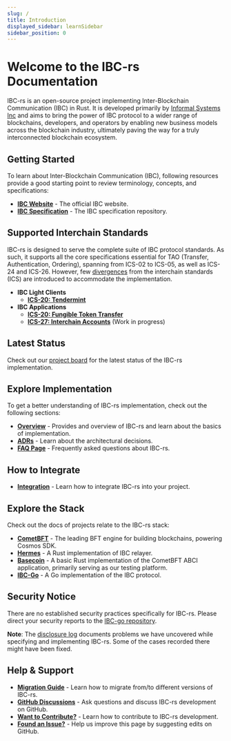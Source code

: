 ```yaml
---
slug: /
title: Introduction
displayed_sidebar: learnSidebar
sidebar_position: 0
---
```


# Welcome to the IBC-rs Documentation

IBC-rs is an open-source project implementing Inter-Blockchain Communication
(IBC) in Rust. It is developed primarily by [Informal Systems
Inc](https://informal.systems/) and aims to bring the power of IBC protocol to a
wider range of blockchains, developers, and operators by enabling new business
models across the blockchain industry, ultimately paving the way for a truly
interconnected blockchain ecosystem.

## Getting Started

To learn about Inter-Blockchain Communication (IBC), following resources provide
a good starting point to review terminology, concepts, and specifications:

* [**IBC Website**](https://cosmos.network/ibc/) - The official IBC website.
* [**IBC Specification**](https://github.com/cosmos/ibc) - The IBC specification
  repository.

## Supported Interchain Standards

IBC-rs is designed to serve the complete suite of IBC protocol standards. As
such, it supports all the core specifications essential for TAO (Transfer,
Authentication, Ordering), spanning from ICS-02 to ICS-05, as well as ICS-24 and
ICS-26. However, few
[divergences](https://github.com/cosmos/ibc-rs/tree/main/crates/ibc#divergence-from-the-interchain-standards-ics)
from the interchain standards (ICS) are introduced to accommodate the
implementation.

* **IBC Light Clients**
  * [**ICS-20: Tendermint**](./clients/00-tendermint.md)
* **IBC Applications**
  * [**ICS-20: Fungible Token Transfer**](./apps/00-token-transfer.md)
  * [**ICS-27: Interchain Accounts**](./apps/01-interchain-accounts.md) (Work in progress)

## Latest Status

Check out our [project board](https://github.com/orgs/cosmos/projects/27) for
  the latest status of the IBC-rs implementation.

## Explore Implementation

To get a better understanding of IBC-rs implementation, check out the following sections:

* [**Overview**](./../learn/overview/overview) - Provides and overview of IBC-rs
  and learn about the basics of implementation.
* [**ADRs**](./../developers/architecture/README.md) - Learn about the
  architectural decisions.
* [**FAQ Page**](https://github.com/cosmos/ibc-rs/wiki/FAQ) - Frequently asked
  questions about IBC-rs.

## How to Integrate

* [**Integration**](./../developers/integration/00-integration.md) - Learn how to
  integrate IBC-rs into your project.

## Explore the Stack

Check out the docs of projects relate to the IBC-rs stack:

* [**CometBFT**](https://docs.cometbft.com) - The leading BFT engine for
  building blockchains, powering Cosmos SDK.
* [**Hermes**](https://hermes.informal.systems) - A Rust implementation of IBC
  relayer.
* [**Basecoin**](https://github.com/informalsystems/basecoin-rs) - A basic Rust
  implementation of the CometBFT ABCI application, primarily serving as our
  testing platform.
* [**IBC-Go**](https://ibc.cosmos.network/) - A Go implementation of the IBC
  protocol.

## Security Notice

There are no established security practices specifically for IBC-rs. Please
direct your security reports to the [IBC-go
repository](https://github.com/cosmos/ibc-go/security/policy).

**Note**: The [disclosure
  log](https://github.com/informalsystems/hermes/blob/master/docs/disclosure-log.md) documents
  problems we have uncovered while specifying and implementing IBC-rs. Some of
  the cases recorded there might have been fixed.

## Help & Support

* [**Migration Guide**](./developers/migrations/guideline) - Learn how to
  migrate from/to different versions of IBC-rs.
* [**GitHub Discussions**](https://github.com/cosmos/ibc-rs/discussions) - Ask
  questions and discuss IBC-rs development on GitHub.
* [**Want to
  Contribute?**](https://github.com/cosmos/ibc-rs/blob/main/CONTRIBUTING.md) -
  Learn how to contribute to IBC-rs development.
* [**Found an Issue?**](https://github.com/cosmos/ibc-rs/edit/main/docs/docs/DOC_README.md) - Help us
  improve this page by suggesting edits on GitHub.
